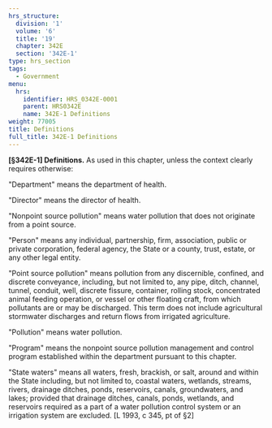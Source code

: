 ```yaml
---
hrs_structure:
  division: '1'
  volume: '6'
  title: '19'
  chapter: 342E
  section: '342E-1'
type: hrs_section
tags:
  - Government
menu:
  hrs:
    identifier: HRS_0342E-0001
    parent: HRS0342E
    name: 342E-1 Definitions
weight: 77005
title: Definitions
full_title: 342E-1 Definitions
---
```

**[§342E-1] Definitions.** As used in this chapter, unless the context clearly requires otherwise:

"Department" means the department of health.

"Director" means the director of health.

"Nonpoint source pollution" means water pollution that does not originate from a point source.

"Person" means any individual, partnership, firm, association, public or private corporation, federal agency, the State or a county, trust, estate, or any other legal entity.

"Point source pollution" means pollution from any discernible, confined, and discrete conveyance, including, but not limited to, any pipe, ditch, channel, tunnel, conduit, well, discrete fissure, container, rolling stock, concentrated animal feeding operation, or vessel or other floating craft, from which pollutants are or may be discharged. This term does not include agricultural stormwater discharges and return flows from irrigated agriculture.

"Pollution" means water pollution.

"Program" means the nonpoint source pollution management and control program established within the department pursuant to this chapter.

"State waters" means all waters, fresh, brackish, or salt, around and within the State including, but not limited to, coastal waters, wetlands, streams, rivers, drainage ditches, ponds, reservoirs, canals, groundwaters, and lakes; provided that drainage ditches, canals, ponds, wetlands, and reservoirs required as a part of a water pollution control system or an irrigation system are excluded. [L 1993, c 345, pt of §2]